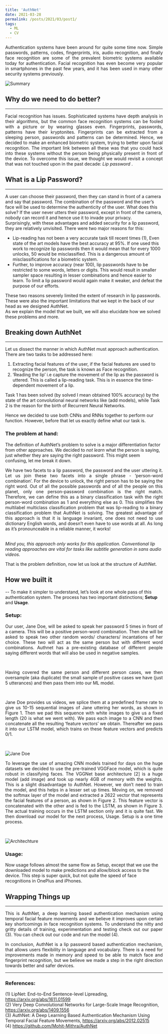```yaml
---
title: 'AuthNet'
date: 2021-03-28
permalink: /posts/2021/03/post1/
tags:
  - ML
  - CV
---
```


<p align = "justify"> Authentication systems have been around for quite some time now. Simple passwords, patterns, codes, fingerprints, iris, audio recognition, and finally face recognition are some of the prevalent biometric systems available today for authentication. Facial recognition has even become very popular in smartphones in the past few years, and it has been used in many other security systems previously.</p>

![Summary](https://github.com/Pravanop/pravanop.github.io/blob/master/images/summary.jpg?raw=true)

## Why do we need to do better?
---
<p align = "justify"> Facial recognition has issues. Sophisticated systems have depth analysis in their algorithms, but the common face recognition systems can be fooled with a picture or by wearing glasses even. Fingerprints, passwords, patterns have their kryptonites. Fingerprints can be extracted from a sleeping person, passwords and patterns can be determined. Hence, we decided to make an enhanced biometric system, trying to better upon facial recognition. The important link between all these was that you could hack into these systems without the person being physically present in front of the device. To overcome this issue, we thought we would revisit a concept that was not touched upon in the past decade: <i> Lip password </i>. </p> 

## What is a Lip Password?
---
A user can choose their password, then they can stand in front of a camera and say that password. The combination of the password and the user’s face will be used to determine the authenticity of the user. What does this solve? If the user never utters their password, except in front of the camera, nobody can record it and hence use it to invade your privacy. <br>
Surprisingly, with these advantages and added security for a lip password, they are relatively unvisited. There were two major reasons for this:
* Lip-reading has not been a  very accurate task till recent times (1), Even state of the art models have the best accuracy at 95%. If one used this work to recognize lip passwords then it would mean that for every 1000 unlocks, 50 would be misclassified. This is a dangerous amount of misclassifications for a biometric system.
* Further, to improve accuracy (near 100), lip passwords have to be restricted to some words, letters or digits. This would result in smaller sampler space resulting in lesser combinations and hence easier to learn. To limit a lip password would again make it weaker, and defeat the purpose of our efforts.

These two reasons severely limited the extent of research in lip passwords. These were also the important limitations that we kept in the back of our head as we designed AuthNet. <br>
As we explain the model that we built, we will also elucidate how we solved these problems and more. 

## Breaking down AuthNet
---
Let us dissect the manner in which AuthNet must approach authentication. There are two tasks to be addressed here: <br>
1) Extracting facial features of the user, if the facial features are used to recognize the person, the task is known as Face recognition. <br>
2) ‘Reading the lip’ i.e capture the movement of the lip as the password is uttered. This is called a lip-reading task. This is in essence the time-dependent movement of a lip. <br>

Task 1 has been solved (by solved I mean obtained 100% accuracy) by the state of the art convolutional neural networks like (add models), while Task 2 is the reason for the birth of Recurrent Neural Networks. <br>

Hence we decided to use both CNNs and RNNs together to perform our function. However, before that let us exactly define what our task is.

### The problem at hand:
The definition of AuthNet’s problem to solve is a major differentiation factor from other approaches. We decided to <i> not learn </i> what the person is saying, just whether they are saying the right password. This might seem confusing, let me break it down. 

<p align = "justify"> We have two facets to a lip password, the password and the user uttering it. Let us join these two facets into a single phrase - ‘person-word combination’. For the device to unlock, the right person has to be saying the right word. Out of all the possible passwords and of all the people on this planet, only one person-password combination is the right match. Therefore, we can define this as a binary classification task with the right person-word combination as 1 and everything else as 0. This simplifies the multilabel multiclass classification problem that was lip-reading to a binary classification problem that AuthNet is solving. The greatest advantage of this approach is that it is language invariant, one does not need to use dictionary English words, and doesn’t even have to use words at all. As long as it’s pronounceable in a reliable manner, it works! </p> <br>
<i> Mind you, this approach only works for this application. Conventional lip reading approaches are vital for tasks like subtitle generation in sans audio videos. </i><br>

That is the problem definition, now let us look at the structure of AuthNet. <br>

## How we built it
--
To make it simpler to understand, let’s look at one whole pass of this authentication system. The process has two important distinctions; <b>Setup</b> and <b>Usage</b>.

### Setup:
<p align = "justify"> Our user, Jane Doe, will be asked to speak her password 5 times in front of a camera. This will be a positive person-word combination. Then she will be asked to speak two other random words/ characters/ incantations of her choice. These two will act as the same person but with different word combinations. Authnet has a pre-existing database of different people saying different words that will also be used in negative samples. </p> <br>
<p align = "justify"> Having covered the same person and different person cases, we then oversample (aka duplicate) the small sample of positive cases we have (just 5 utterances) and then pass them into our ML model. </p><br>
<p align = "justify"> Jane Doe provides us videos, we splice them at a predefined frame rate to give us 10-15 sequential images of Jane uttering her words, as shown in Figure 1. Then we pad this sequence with white images to give us a fixed length (20 is what we went with). We pass each image to a CNN and then concatenate all the resulting ‘feature vectors’ we obtain. Thereafter we pass it into our LSTM model, which trains on these feature vectors and predicts 0/1. </p><br>

![Jane Doe](https://github.com/Pravanop/pravanop.github.io/blob/master/images/janedoe.jpg?raw=true)

<p align = "justify"> To leverage the use of amazing CNN models trained for days on the huge datasets we decided to use the pre-trained VGGFace model, which is quite robust in classifying faces. The VGGNet base architecture [2] is a huge model (add image) and took up nearly 4GB of memory with the weights. This is a slight disadvantage to AuthNet. However, we don’t need to train the model, and this helps in a lesser set up times. Moving on, we removed the softmax layer of the model and extracted a 2622 vector that represents the facial features of a person, as shown in Figure 2. This feature vector is concatenated with the other and is fed to the LSTM, as shown in Figure 3. The actual training occurs in the LSTM section only and it is quite fast. We then download our model for the next process, Usage. Setup is a one time process.</p><br>

![Architechture](https://github.com/Pravanop/pravanop.github.io/blob/master/images/architechture.jpg?raw=true)

### Usage:
Now usage follows almost the same flow as Setup, except that we use the downloaded model to make predictions and allow/block access to the device. This step is super quick, but not quite the speed of face recognitions in OnePlus and iPhones.<br>

## Wrapping Things up
---
<p align = "justify"> This is AuthNet, a deep learning based authentication mechanism using temporal facial feature movements and we believe it improves upon certain key shortcomings in face recognition systems. To understand the nitty and gritty details of training, experimentation and testing check out our paper (3). You can check out our code and run the model (4).</p>
<p align = "justify"> In conclusion, AuthNet is a lip password based authentication mechanism, that allows users flexibility in language and vocabulary. There is a need for improvements made in memory and speed to be able to match face and fingerprint recognition, but we believe we made a step in the right direction towards better and safer devices. </p>

---

### References:
(1) LipNet: End-to-End Sentence-level Lipreading, https://arxiv.org/abs/1611.01599 <br>
(2) Very Deep Convolutional Networks for Large-Scale Image Recognition, https://arxiv.org/abs/1409.1556 <br>
(3) AuthNet: A Deep Learning Based Authentication Mechanism Using Temporal Facial Feature Movements, https://arxiv.org/abs/2012.02515 <br>
(4) https://github.com/Mohit-Mithra/AuthNet <Br>











